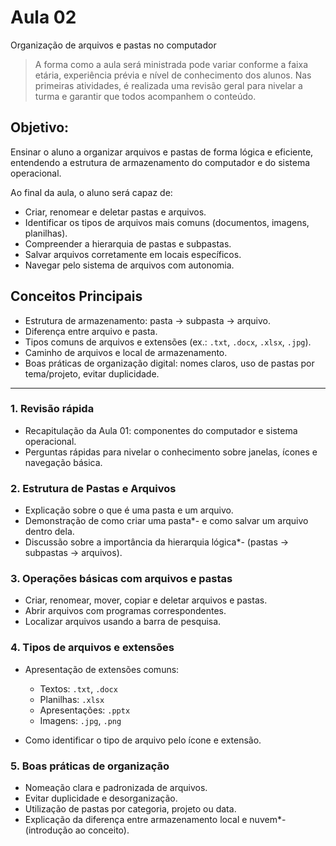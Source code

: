 # Aula 02
Organização de arquivos e pastas no computador

> A forma como a aula será ministrada pode variar conforme a faixa etária, experiência prévia e 
> nível de conhecimento dos alunos. Nas primeiras atividades, é realizada uma revisão geral para 
> nivelar a turma e garantir que todos acompanhem o conteúdo.

## Objetivo:
Ensinar o aluno a organizar arquivos e pastas de forma lógica e eficiente, entendendo a estrutura de armazenamento do computador e do sistema operacional.

Ao final da aula, o aluno será capaz de:
- Criar, renomear e deletar pastas e arquivos.
- Identificar os tipos de arquivos mais comuns (documentos, imagens, planilhas).
- Compreender a hierarquia de pastas e subpastas.
- Salvar arquivos corretamente em locais específicos.
- Navegar pelo sistema de arquivos com autonomia.

## Conceitos Principais
- Estrutura de armazenamento: pasta → subpasta → arquivo.
- Diferença entre arquivo e pasta.
- Tipos comuns de arquivos e extensões (ex.: `.txt`, `.docx`, `.xlsx`, `.jpg`).
- Caminho de arquivos e local de armazenamento.
- Boas práticas de organização digital: nomes claros, uso de pastas por tema/projeto, evitar duplicidade.


---

### 1. Revisão rápida

- Recapitulação da Aula 01: componentes do computador e sistema operacional.
- Perguntas rápidas para nivelar o conhecimento sobre janelas, ícones e navegação básica.

### 2. Estrutura de Pastas e Arquivos

- Explicação sobre o que é uma pasta e um arquivo.
- Demonstração de como criar uma pasta*- e como salvar um arquivo dentro dela.
- Discussão sobre a importância da hierarquia lógica*- (pastas → subpastas → arquivos).

### 3. Operações básicas com arquivos e pastas

- Criar, renomear, mover, copiar e deletar arquivos e pastas.
- Abrir arquivos com programas correspondentes.
- Localizar arquivos usando a barra de pesquisa.

### 4. Tipos de arquivos e extensões

- Apresentação de extensões comuns:

  - Textos: `.txt`, `.docx`
  - Planilhas: `.xlsx`
  - Apresentações: `.pptx`
  - Imagens: `.jpg`, `.png`
- Como identificar o tipo de arquivo pelo ícone e extensão.

### 5. Boas práticas de organização

- Nomeação clara e padronizada de arquivos.
- Evitar duplicidade e desorganização.
- Utilização de pastas por categoria, projeto ou data.
- Explicação da diferença entre armazenamento local e nuvem*- (introdução ao conceito).
